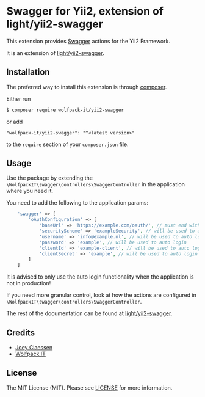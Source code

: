 # Swagger for Yii2, extension of light/yii2-swagger

This extension provides [Swagger](https://swagger.io/) actions for the Yii2 Framework.

It is an extension of [light/yii2-swagger](https://packagist.org/packages/light/yii2-swagger).

## Installation

The preferred way to install this extension is through [composer](http://getcomposer.org/download/).

Either run

```bash
$ composer require wolfpack-it/yii2-swagger
```

or add

```
"wolfpack-it/yii2-swagger": "^<latest version>"
```

to the `require` section of your `composer.json` file.

## Usage

Use the package by extending the `\WolfpackIT\swagger\controllers\SwaggerController` in the application where you need it.

You need to add the following to the application params:

```php
    'swagger' => [
        'oAuthConfiguration' => [
            'baseUrl' => 'https://example.com/oauth/', // must end with a / (forward slash)
            'securityScheme' => 'exampleSecurity', // will be used to auto login
            'username' => 'info@example.nl', // will be used to auto login
            'password' => 'example', // will be used to auto login
            'clientId' => 'example-client', // will be used to auto login
            'clientSecret' => 'example', // will be used to auto login
        ]
    ]
```

It is advised to only use the auto login functionality when the application is not in production!

If you need more granular control, look at how the actions are configured in `\WolfpackIT\swagger\controllers\SwaggerController`.

The rest of the documentation can be found at [light/yii2-swagger](https://packagist.org/packages/light/yii2-swagger).

## Credits
- [Joey Claessen](https://github.com/joester89)
- [Wolfpack IT](https://github.com/wolfpack-it)

## License

The MIT License (MIT). Please see [LICENSE](https://github.com/wolfpack-it/yii2-swagger/blob/master/LICENSE) for more information.